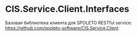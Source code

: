 # CIS.Service.Client.Interfaces

Базовая библиотека клиента для SPOLETO RESTful service:
https://github.com/spoleto-software/CIS.Service.Client

